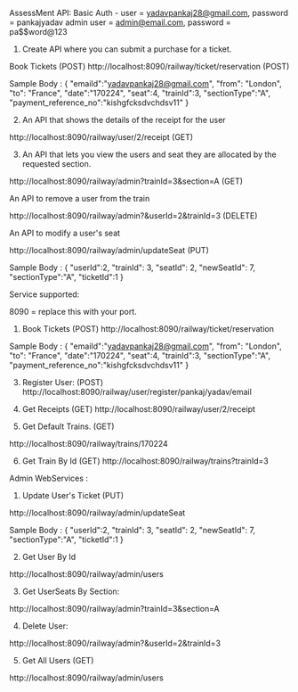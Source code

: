 AssessMent API:
Basic Auth -
user = yadavpankaj28@gmail.com, password = pankajyadav
admin user = admin@email.com, password = pa$$word@123

1. Create API where you can submit a purchase for a ticket. 

Book Tickets (POST)
http://localhost:8090/railway/ticket/reservation (POST)

Sample Body :
{
    "emaiId":"yadavpankaj28@gmail.com",
    "from": "London",
    "to": "France",
    "date":"170224",
    "seat":4,
    "trainId":3,
    "sectionType":"A",
    "payment_reference_no":"kishgfcksdvchdsv11"
}

2. An API that shows the details of the receipt for the user

http://localhost:8090/railway/user/2/receipt (GET)

3. An API that lets you view the users and seat they are allocated by the requested section.

http://localhost:8090/railway/admin?trainId=3&section=A (GET)

An API to remove a user from the train

http://localhost:8090/railway/admin?&userId=2&trainId=3 (DELETE)

An API to modify a user's seat

http://localhost:8090/railway/admin/updateSeat (PUT)

Sample Body :
{
    "userId":2,
    "trainId": 3,
    "seatId": 2,
    "newSeatId": 7,
    "sectionType":"A",
    "ticketId":1
}




Service supported:

8090 = replace this with your port.

1. Book Tickets (POST)
http://localhost:8090/railway/ticket/reservation

Sample Body :
{
    "emaiId":"yadavpankaj28@gmail.com",
    "from": "London",
    "to": "France",
    "date":"170224",
    "seat":4,
    "trainId":3,
    "sectionType":"A",
    "payment_reference_no":"kishgfcksdvchdsv11"
}

3. Register User: (POST)
http://localhost:8090/railway/user/register/pankaj/yadav/email

4. Get Receipts (GET)
http://localhost:8090/railway/user/2/receipt

5. Get Default Trains. (GET)

http://localhost:8090/railway/trains/170224

6. Get Train By Id (GET)
http://localhost:8090/railway/trains?trainId=3

Admin WebServices :

1. Update User's Ticket (PUT)

http://localhost:8090/railway/admin/updateSeat

Sample Body :
{
    "userId":2,
    "trainId": 3,
    "seatId": 2,
    "newSeatId": 7,
    "sectionType":"A",
    "ticketId":1
}

2. Get User By Id

http://localhost:8090/railway/admin/users

3. Get UserSeats By Section:

http://localhost:8090/railway/admin?trainId=3&section=A

4. Delete User:

http://localhost:8090/railway/admin?&userId=2&trainId=3

5. Get All Users (GET)

http://localhost:8090/railway/admin/users
